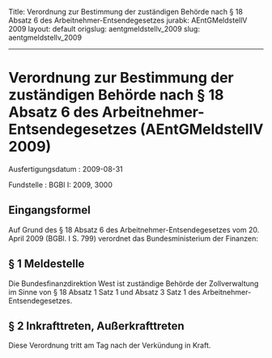 Title: Verordnung zur Bestimmung der zuständigen Behörde nach § 18 Absatz 6 des Arbeitnehmer-Entsendegesetzes
jurabk: AEntGMeldstellV 2009
layout: default
origslug: aentgmeldstellv_2009
slug: aentgmeldstellv_2009

---

# Verordnung zur Bestimmung der zuständigen Behörde nach § 18 Absatz 6 des Arbeitnehmer-Entsendegesetzes (AEntGMeldstellV 2009)

Ausfertigungsdatum
:   2009-08-31

Fundstelle
:   BGBl I: 2009, 3000


## Eingangsformel

Auf Grund des § 18 Absatz 6 des Arbeitnehmer-Entsendegesetzes vom 20.
April 2009 (BGBl. I S. 799) verordnet das Bundesministerium der
Finanzen:


## § 1 Meldestelle

Die Bundesfinanzdirektion West ist zuständige Behörde der
Zollverwaltung im Sinne von § 18 Absatz 1 Satz 1 und Absatz 3 Satz 1
des Arbeitnehmer-Entsendegesetzes.


## § 2 Inkrafttreten, Außerkrafttreten

Diese Verordnung tritt am Tag nach der Verkündung in Kraft.

